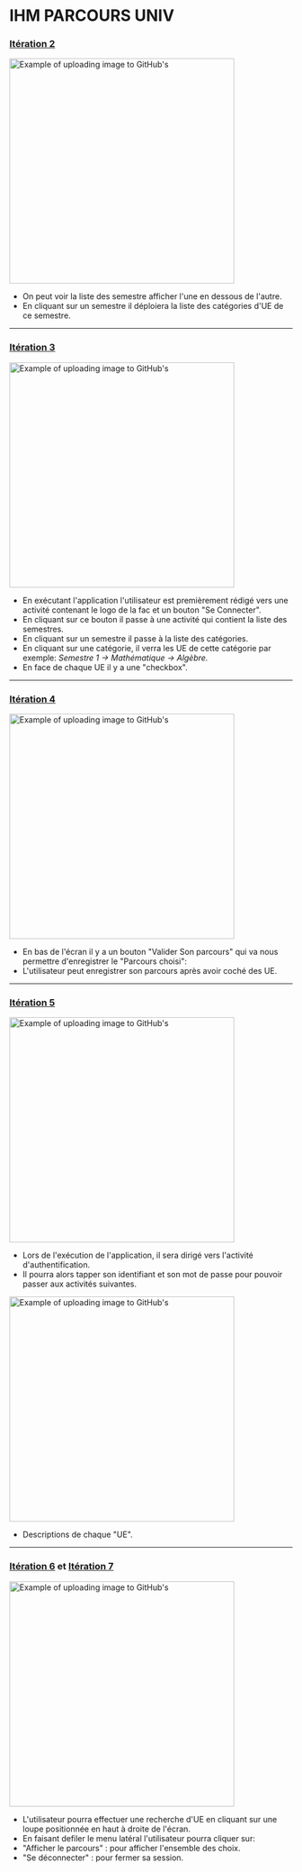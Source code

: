 # IHM PARCOURS UNIV

### [Itération 2](https://github.com/L3-Info-Miage-Universite-Cote-D-Azur/pl2020-plplg/milestone/2)

<img src="https://user-images.githubusercontent.com/42892662/75101897-3fd43e00-55e4-11ea-94fd-7d14c6809c87.jpg" alt="Example of uploading image to GitHub's " width="400px">


* On peut voir la liste des semestre afficher l'une en dessous de l'autre. 
* En cliquant sur un semestre il déploiera la liste des catégories d'UE de ce semestre. 

-----------------------------------------------

### [Itération 3](https://github.com/L3-Info-Miage-Universite-Cote-D-Azur/pl2020-plplg/milestone/3)

<img src="https://user-images.githubusercontent.com/42892662/75101965-75792700-55e4-11ea-8b3c-71c8e5cd3ff7.jpg" alt="Example of uploading image to GitHub's " width="400px">

* En exécutant l'application l'utilisateur est premièrement rédigé vers une activité contenant le logo de la fac et un bouton "Se Connecter".
* En cliquant sur ce bouton il passe à une activité qui contient la liste des semestres.
* En cliquant sur un semestre il passe à la liste des catégories.
* En cliquant sur une catégorie, il verra les UE de cette catégorie par exemple: *Semestre 1 -> Mathématique -> Algèbre.*
* En face de chaque UE il y a une "checkbox". 

-----------------------------------------------

### [Itération 4](https://github.com/L3-Info-Miage-Universite-Cote-D-Azur/pl2020-plplg/milestone/4)

<img src="https://user-images.githubusercontent.com/42892662/75101903-57132b80-55e4-11ea-985a-8197e2b4dafb.jpg" alt="Example of uploading image to GitHub's " width="400px">


* En bas de l'écran il y a un bouton "Valider Son parcours" qui va nous permettre d'enregistrer le "Parcours choisi":
* L'utilisateur peut enregistrer son parcours après avoir coché des UE.

-----------------------------------------------

### [Itération 5](https://github.com/L3-Info-Miage-Universite-Cote-D-Azur/pl2020-plplg/milestone/5)

<img src="https://user-images.githubusercontent.com/42892662/75101905-5d090c80-55e4-11ea-93ba-968cbd3e91b7.jpg" alt="Example of uploading image to GitHub's " width="400px">

* Lors de l'exécution de l'application, il sera dirigé vers l'activité d'authentification. 
* Il pourra alors tapper son identifiant et son mot de passe pour pouvoir passer aux activités suivantes.

<img src="https://user-images.githubusercontent.com/42892662/75102106-8dea4100-55e6-11ea-89d4-857179b40eaf.jpg" alt="Example of uploading image to GitHub's " width="400px">

* Descriptions de chaque "UE".

-----------------------------------------------

### [Itération 6](https://github.com/L3-Info-Miage-Universite-Cote-D-Azur/pl2020-plplg/milestone/6) et [Itération 7](https://github.com/L3-Info-Miage-Universite-Cote-D-Azur/pl2020-plplg/milestone/7)

<img src="https://user-images.githubusercontent.com/42892662/75101909-65f9de00-55e4-11ea-86c0-2511d19744f9.jpg" alt="Example of uploading image to GitHub's " width="400px">

* L'utilisateur pourra effectuer une recherche d'UE en cliquant sur une loupe positionnée en haut à droite de l'écran.
* En faisant defiler le menu latéral l'utilisateur pourra cliquer sur:
* "Afficher le parcours" : pour afficher l'ensemble des choix.
* "Se déconnecter" : pour fermer sa session.
